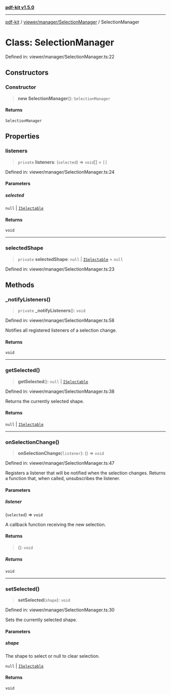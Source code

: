 [**pdf-kit v1.5.0**](../../../../README.md)

***

[pdf-kit](../../../../modules.md) / [viewer/manager/SelectionManager](../README.md) / SelectionManager

# Class: SelectionManager

Defined in: viewer/manager/SelectionManager.ts:22

## Constructors

### Constructor

> **new SelectionManager**(): `SelectionManager`

#### Returns

`SelectionManager`

## Properties

### listeners

> `private` **listeners**: (`selected`) => `void`[] = `[]`

Defined in: viewer/manager/SelectionManager.ts:24

#### Parameters

##### selected

`null` | [`ISelectable`](../interfaces/ISelectable.md)

#### Returns

`void`

***

### selectedShape

> `private` **selectedShape**: `null` \| [`ISelectable`](../interfaces/ISelectable.md) = `null`

Defined in: viewer/manager/SelectionManager.ts:23

## Methods

### \_notifyListeners()

> `private` **\_notifyListeners**(): `void`

Defined in: viewer/manager/SelectionManager.ts:58

Notifies all registered listeners of a selection change.

#### Returns

`void`

***

### getSelected()

> **getSelected**(): `null` \| [`ISelectable`](../interfaces/ISelectable.md)

Defined in: viewer/manager/SelectionManager.ts:38

Returns the currently selected shape.

#### Returns

`null` \| [`ISelectable`](../interfaces/ISelectable.md)

***

### onSelectionChange()

> **onSelectionChange**(`listener`): () => `void`

Defined in: viewer/manager/SelectionManager.ts:47

Registers a listener that will be notified when the selection changes.
Returns a function that, when called, unsubscribes the listener.

#### Parameters

##### listener

(`selected`) => `void`

A callback function receiving the new selection.

#### Returns

> (): `void`

##### Returns

`void`

***

### setSelected()

> **setSelected**(`shape`): `void`

Defined in: viewer/manager/SelectionManager.ts:30

Sets the currently selected shape.

#### Parameters

##### shape

The shape to select or null to clear selection.

`null` | [`ISelectable`](../interfaces/ISelectable.md)

#### Returns

`void`
